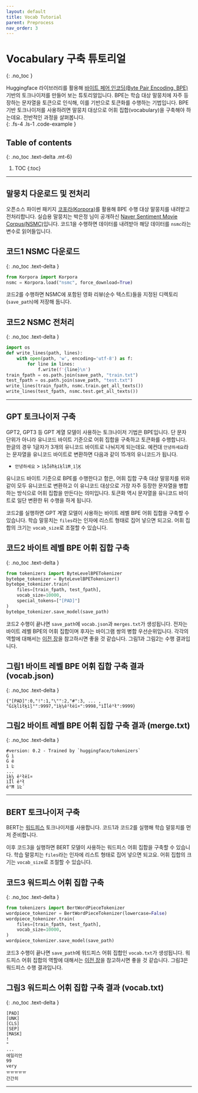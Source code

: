 ```yaml
---
layout: default
title: Vocab Tutorial
parent: Preprocess
nav_order: 3
---
```


# Vocabulary 구축 튜토리얼
{: .no_toc }

Huggingface 라이브러리를 활용해 [바이트 페어 인코딩(Byte Pair Encoding, BPE)](https://ratsgo.github.io/nlpbook/docs/tokenization/bpe) 기반의 토크나이저를 만들어 보는 튜토리얼입니다. BPE는 학습 대상 말뭉치에 자주 등장하는 문자열을 토큰으로 인식해, 이를 기반으로 토큰화를 수행하는 기법입니다. BPE 기반 토크나이저를 사용하려면 말뭉치 대상으로 어휘 집합(vocabulary)을 구축해야 하는데요. 전반적인 과정을 살펴봅니다.  
{: .fs-4 .ls-1 .code-example }

## Table of contents
{: .no_toc .text-delta .mt-6}

1. TOC
{:toc}

---

## 말뭉치 다운로드 및 전처리

오픈소스 파이썬 패키지 [코포라(Korpora)](https://github.com/ko-nlp/korpora)를 활용해 BPE 수행 대상 말뭉치를 내려받고 전처리합니다. 실습용 말뭉치는 박은정 님이 공개하신 [Naver Sentiment Movie Corpus(NSMC)](https://github.com/e9t/nsmc)입니다. 코드1을 수행하면 데이터를 내려받아 해당 데이터를 `nsmc`라는 변수로 읽어들입니다.

## **코드1** NSMC 다운로드
{: .no_toc .text-delta } 
```python
from Korpora import Korpora
nsmc = Korpora.load("nsmc", force_download=True)
```

코드2를 수행하면 NSMC에 포함된 영화 리뷰(순수 텍스트)들을 지정된 디렉토리(`save_path`)에 저장해 둡니다.

## **코드2** NSMC 전처리
{: .no_toc .text-delta } 
```python
import os
def write_lines(path, lines):
    with open(path, 'w', encoding='utf-8') as f:
        for line in lines:
            f.write(f'{line}\n')
train_fpath = os.path.join(save_path, "train.txt")
test_fpath = os.path.join(save_path, "test.txt")
write_lines(train_fpath, nsmc.train.get_all_texts())
write_lines(test_fpath, nsmc.test.get_all_texts())
```

---


## GPT 토크나이저 구축

GPT2, GPT3 등 GPT 계열 모델이 사용하는 토크나이저 기법은 BPE입니다. 단 문자 단위가 아니라 유니코드 바이트 기준으로 어휘 집합을 구축하고 토큰화를 수행합니다. 한글의 경우 1글자가 3개의 유니코드 바이트로 나눠지게 되는데요. 예컨대 `안녕하세요`라는 문자열을 유니코드 바이트로 변환하면 다음과 같이 15개의 유니코드가 됩니다.

- `안녕하세요` > `ìķĪëħķíķĺìĦ¸ìļĶ`

유니코드 바이트 기준으로 BPE를 수행한다고 함은, 어휘 집합 구축 대상 말뭉치를 위와 같이 모두 유니코드로 변환하고 이 유니코드 대상으로 가장 자주 등장한 문자열을 병합하는 방식으로 어휘 집합을 만든다는 의미입니다. 토큰화 역시 문자열을 유니코드 바이트로 일단 변환한 뒤 수행을 하게 됩니다.

코드2를 실행하면 GPT 계열 모델이 사용하는 바이트 레벨 BPE 어휘 집합을 구축할 수 있습니다. 학습 말뭉치는 `files`라는 인자에 리스트 형태로 집어 넣으면 되고요. 어휘 집합의 크기는 `vocab_size`로 조절할 수 있습니다.

## **코드2** 바이트 레벨 BPE 어휘 집합 구축
{: .no_toc .text-delta } 
```python
from tokenizers import ByteLevelBPETokenizer
bytebpe_tokenizer = ByteLevelBPETokenizer()
bytebpe_tokenizer.train(
    files=[train_fpath, test_fpath],
    vocab_size=10000,
    special_tokens=["[PAD]"]
)
bytebpe_tokenizer.save_model(save_path)
```

코드2 수행이 끝나면 `save_path`에 `vocab.json`과 `merges.txt`가 생성됩니다. 전자는 바이트 레벨 BPE의 어휘 집합이며 후자는 바이그램 쌍의 병합 우선순위입니다. 각각의 역할에 대해서는 [이전 장](https://ratsgo.github.io/nlpbook/docs/tokenization/bpe)을 참고하시면 좋을 것 같습니다. 그림1과 그림2는 수행 결과입니다.

## **그림1** 바이트 레벨 BPE 어휘 집합 구축 결과 (vocab.json)
{: .no_toc .text-delta }
```
{"[PAD]":0,"!":1,"\"":2,"#":3, ... , "Ġíķĺìłķìļ°":9997,"ìķ¼ê²łëĭ¤":9998,"ìĪĺê³ł":9999}
```

## **그림2** 바이트 레벨 BPE 어휘 집합 구축 결과 (merge.txt)
{: .no_toc .text-delta }
```
#version: 0.2 - Trained by `huggingface/tokenizers`
Ġ ì
Ġ ë
ì Ŀ
...
ìķ¼ ê²łëĭ¤
ìĪĺ ê³ł
ê°Ħ ìĿ´
```

---

## BERT 토크나이저 구축

BERT는 [워드피스](https://ratsgo.github.io/nlpbook/docs/tokenization/bpe/#%EC%9B%8C%EB%93%9C%ED%94%BC%EC%8A%A4) 토크나이저를 사용합니다. 코드1과 코드2를 실행해 학습 말뭉치를 먼저 준비합니다. 

이후 코드3을 실행하면 BERT 모델이 사용하는 워드피스 어휘 집합을 구축할 수 있습니다. 학습 말뭉치는 `files`라는 인자에 리스트 형태로 집어 넣으면 되고요. 어휘 집합의 크기는 `vocab_size`로 조절할 수 있습니다.

## **코드3** 워드피스 어휘 집합 구축
{: .no_toc .text-delta } 
```python
from tokenizers import BertWordPieceTokenizer
wordpiece_tokenizer = BertWordPieceTokenizer(lowercase=False)
wordpiece_tokenizer.train(
    files=[train_fpath, test_fpath],
    vocab_size=10000,
)
wordpiece_tokenizer.save_model(save_path)
```

코드3 수행이 끝나면 `save_path`에 워드피스 어휘 집합인 `vocab.txt`가 생성됩니다. 워드피스 어휘 집합의 역할에 대해서는 [이전 장](https://ratsgo.github.io/nlpbook/docs/tokenization/bpe)을 참고하시면 좋을 것 같습니다. 그림3은 워드피스 수행 결과입니다.

## **그림3** 워드피스 어휘 집합 구축 결과 (vocab.txt)
{: .no_toc .text-delta }
```
[PAD]
[UNK]
[CLS]
[SEP]
[MASK]
!
"
...
에일리언
99
very
ㅠㅠㅠㅠㅠ
간간히
```

---